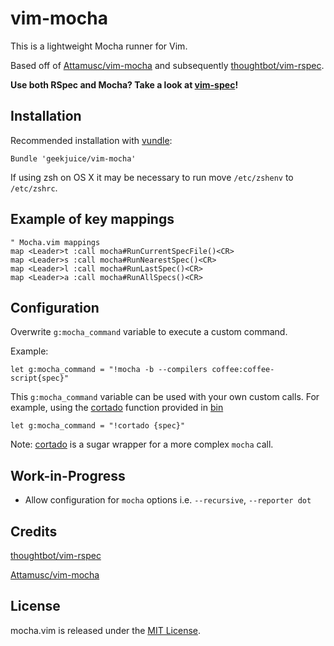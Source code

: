 # vim-mocha

This is a lightweight Mocha runner for Vim.

Based off of [Attamusc/vim-mocha](https://github.com/Attamusc/vim-mocha) and
subsequently [thoughtbot/vim-rspec](https://github.com/thoughtbot/vim-rspec).


__Use both RSpec and Mocha? Take a look at [vim-spec](https://github.com/geekjuice/vim-spec)!__


## Installation

Recommended installation with [vundle](https://github.com/gmarik/vundle):

```vim
Bundle 'geekjuice/vim-mocha'
```

If using zsh on OS X it may be necessary to run move `/etc/zshenv` to `/etc/zshrc`.

## Example of key mappings

```vim
" Mocha.vim mappings
map <Leader>t :call mocha#RunCurrentSpecFile()<CR>
map <Leader>s :call mocha#RunNearestSpec()<CR>
map <Leader>l :call mocha#RunLastSpec()<CR>
map <Leader>a :call mocha#RunAllSpecs()<CR>
```

## Configuration

Overwrite `g:mocha_command` variable to execute a custom command.

Example:

```vim
let g:mocha_command = "!mocha -b --compilers coffee:coffee-script{spec}"
```

This `g:mocha_command` variable can be used with your own custom calls. For
example, using the [cortado](bin/cortado) function provided in [bin](bin)

```vim
let g:mocha_command = "!cortado {spec}"
```

Note: [cortado](bin/cortado) is a sugar wrapper for a more complex `mocha` call.

## Work-in-Progress
- Allow configuration for `mocha` options i.e. `--recursive`, `--reporter dot`

Credits
-------

[thoughtbot/vim-rspec](https://github.com/thoughtbot/vim-rspec)

[Attamusc/vim-mocha](https://github.com/Attamusc/vim-mocha)

## License

mocha.vim is released under the [MIT License](LICENSE).
